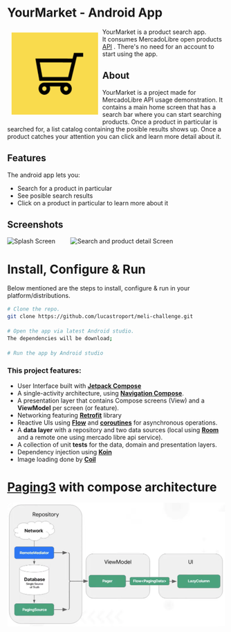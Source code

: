 # YourMarket - Android App 

<img src="/readme/appIcon.png" align="left"
width="200" hspace="10" vspace="10">

YourMarket is a product search app.  
It consumes MercadoLibre open products [API](https://developers.mercadolibre.com.ar/es_ar/items-y-busquedas) . There's no need for an account to start using the app.

## About

YourMarket is a project made for MercadoLibre API usage demonstration. It contains a main home screen that has a search bar where you can start searching products. Once a product in particular is searched for, a list catalog containing the posible results shows up. Once a product catches your attention you can click and learn more detail about it.

## Features

The android app lets you:
- Search for a product in particular
- See posible search results
- Click on a product in particular to learn more about it

## Screenshots

<p align="left">
  <img alt="Splash Screen" src="/readme/splash_sample.gif" width="200">
&nbsp; &nbsp; &nbsp; &nbsp;
  <img alt="Search and product detail Screen" src="/readme/product_sample.gif"width="200">
</p>

# Install, Configure & Run

Below mentioned are the steps to install, configure & run in your platform/distributions.

```bash
# Clone the repo.
git clone https://github.com/lucastroport/meli-challenge.git

# Open the app via latest Android studio.
The dependencies will be download;

# Run the app by Android studio
```

### This project features:
*   User Interface built with **[Jetpack Compose](https://developer.android.com/jetpack/compose)** 
*   A single-activity architecture, using **[Navigation Compose](https://developer.android.com/jetpack/compose/navigation)**.
*   A presentation layer that contains Compose screens (View) and a **ViewModel** per screen (or feature).
* Networking featuring **[Retrofit](https://square.github.io/retrofit/)** library 
*   Reactive UIs using **[Flow](https://developer.android.com/kotlin/flow)** and **[coroutines](https://kotlinlang.org/docs/coroutines-overview.html)** for asynchronous operations.
*   A **data layer** with a repository and two data sources (local using **[Room](https://developer.android.com/jetpack/androidx/releases/room?gclsrc=ds&gclsrc=ds)** and a remote one using mercado libre api service).
*   A collection of unit **tests** for the data, domain and presentation layers.
*   Dependency injection using **[Koin](https://insert-koin.io/)**
* Image loading done by **[Coil](https://coil-kt.github.io/coil/compose/)**


# [Paging3](https://developer.android.com/topic/libraries/architecture/paging/v3-network-db) with compose architecture

<img alt="paging3_compose" src="/readme/paging_compose_arch.png">
